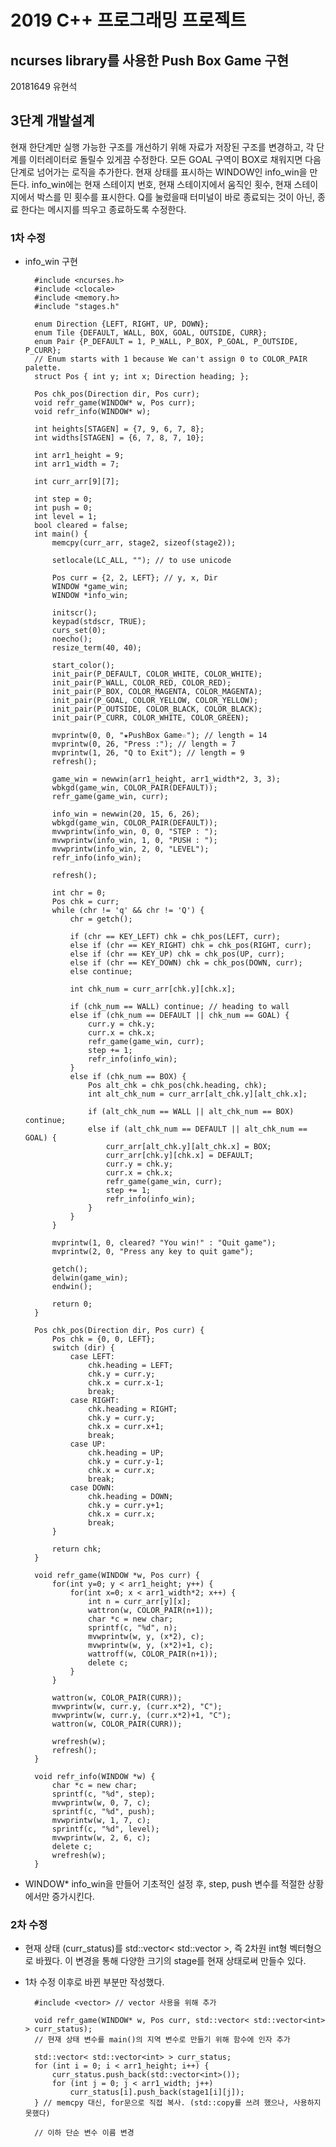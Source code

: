 2019 C++ 프로그래밍 프로젝트
==========================
ncurses library를 사용한 Push Box Game 구현
--------------------------
20181649 유현석

## 3단계 개발설계
현재 한단계만 실행 가능한 구조를 개선하기 위해 자료가 저장된 구조를 변경하고, 각 단계를 이터레이터로 돌릴수 있게끔 수정한다. 모든 GOAL 구역이 BOX로 채워지면 다음 단계로 넘어가는 로직을 추가한다. 현재 상태를 표시하는 WINDOW인 info_win을 만든다. info_win에는 현재 스테이지 번호, 현재 스테이지에서 움직인 횟수, 현재 스테이지에서 박스를 민 횟수를 표시한다. Q를 눌렀을때 터미널이 바로 종료되는 것이 아닌, 종료 한다는 메시지를 띄우고 종료하도록 수정한다.

### 1차 수정
- info_win 구현

        #include <ncurses.h>
        #include <clocale>
        #include <memory.h>
        #include "stages.h"

        enum Direction {LEFT, RIGHT, UP, DOWN};
        enum Tile {DEFAULT, WALL, BOX, GOAL, OUTSIDE, CURR};
        enum Pair {P_DEFAULT = 1, P_WALL, P_BOX, P_GOAL, P_OUTSIDE, P_CURR};
        // Enum starts with 1 because We can't assign 0 to COLOR_PAIR palette.
        struct Pos { int y; int x; Direction heading; };

        Pos chk_pos(Direction dir, Pos curr);
        void refr_game(WINDOW* w, Pos curr);
        void refr_info(WINDOW* w);

        int heights[STAGEN] = {7, 9, 6, 7, 8};
        int widths[STAGEN] = {6, 7, 8, 7, 10};

        int arr1_height = 9;
        int arr1_width = 7;

        int curr_arr[9][7];

        int step = 0;
        int push = 0;
        int level = 1;
        bool cleared = false;
        int main() {
            memcpy(curr_arr, stage2, sizeof(stage2));

            setlocale(LC_ALL, ""); // to use unicode

            Pos curr = {2, 2, LEFT}; // y, x, Dir
            WINDOW *game_win;
            WINDOW *info_win;

            initscr();
            keypad(stdscr, TRUE);
            curs_set(0);
            noecho();
            resize_term(40, 40);

            start_color();
            init_pair(P_DEFAULT, COLOR_WHITE, COLOR_WHITE);
            init_pair(P_WALL, COLOR_RED, COLOR_RED);
            init_pair(P_BOX, COLOR_MAGENTA, COLOR_MAGENTA);
            init_pair(P_GOAL, COLOR_YELLOW, COLOR_YELLOW);
            init_pair(P_OUTSIDE, COLOR_BLACK, COLOR_BLACK);
            init_pair(P_CURR, COLOR_WHITE, COLOR_GREEN);

            mvprintw(0, 0, "★PushBox Game☆"); // length = 14
            mvprintw(0, 26, "Press :"); // length = 7
            mvprintw(1, 26, "Q to Exit"); // length = 9
            refresh();

            game_win = newwin(arr1_height, arr1_width*2, 3, 3);
            wbkgd(game_win, COLOR_PAIR(DEFAULT));
            refr_game(game_win, curr);

            info_win = newwin(20, 15, 6, 26);
            wbkgd(game_win, COLOR_PAIR(DEFAULT));
            mvwprintw(info_win, 0, 0, "STEP : ");
            mvwprintw(info_win, 1, 0, "PUSH : ");
            mvwprintw(info_win, 2, 0, "LEVEL");
            refr_info(info_win);

            refresh();

            int chr = 0;
            Pos chk = curr;
            while (chr != 'q' && chr != 'Q') {
                chr = getch();

                if (chr == KEY_LEFT) chk = chk_pos(LEFT, curr);
                else if (chr == KEY_RIGHT) chk = chk_pos(RIGHT, curr);
                else if (chr == KEY_UP) chk = chk_pos(UP, curr);
                else if (chr == KEY_DOWN) chk = chk_pos(DOWN, curr);
                else continue;

                int chk_num = curr_arr[chk.y][chk.x];

                if (chk_num == WALL) continue; // heading to wall
                else if (chk_num == DEFAULT || chk_num == GOAL) {
                    curr.y = chk.y;
                    curr.x = chk.x;
                    refr_game(game_win, curr);
                    step += 1;
                    refr_info(info_win);
                }
                else if (chk_num == BOX) {
                    Pos alt_chk = chk_pos(chk.heading, chk);
                    int alt_chk_num = curr_arr[alt_chk.y][alt_chk.x];

                    if (alt_chk_num == WALL || alt_chk_num == BOX) continue;
                    else if (alt_chk_num == DEFAULT || alt_chk_num == GOAL) {
                        curr_arr[alt_chk.y][alt_chk.x] = BOX;
                        curr_arr[chk.y][chk.x] = DEFAULT;
                        curr.y = chk.y;
                        curr.x = chk.x;
                        refr_game(game_win, curr);
                        step += 1;
                        refr_info(info_win);
                    }
                }
            }

            mvprintw(1, 0, cleared? "You win!" : "Quit game");
            mvprintw(2, 0, "Press any key to quit game");

            getch();
            delwin(game_win);
            endwin();

            return 0;
        }

        Pos chk_pos(Direction dir, Pos curr) {
            Pos chk = {0, 0, LEFT};
            switch (dir) {
                case LEFT:
                    chk.heading = LEFT;
                    chk.y = curr.y;
                    chk.x = curr.x-1;
                    break;
                case RIGHT:
                    chk.heading = RIGHT;
                    chk.y = curr.y;
                    chk.x = curr.x+1;
                    break;
                case UP:
                    chk.heading = UP;
                    chk.y = curr.y-1;
                    chk.x = curr.x;
                    break;
                case DOWN:
                    chk.heading = DOWN;
                    chk.y = curr.y+1;
                    chk.x = curr.x;
                    break;
            }

            return chk;
        }

        void refr_game(WINDOW *w, Pos curr) {
            for(int y=0; y < arr1_height; y++) {
                for(int x=0; x < arr1_width*2; x++) {
                    int n = curr_arr[y][x];
                    wattron(w, COLOR_PAIR(n+1));
                    char *c = new char;
                    sprintf(c, "%d", n);
                    mvwprintw(w, y, (x*2), c);
                    mvwprintw(w, y, (x*2)+1, c);
                    wattroff(w, COLOR_PAIR(n+1));
                    delete c;
                }
            }

            wattron(w, COLOR_PAIR(CURR));
            mvwprintw(w, curr.y, (curr.x*2), "C");
            mvwprintw(w, curr.y, (curr.x*2)+1, "C");
            wattron(w, COLOR_PAIR(CURR));

            wrefresh(w);
            refresh();
        }

        void refr_info(WINDOW *w) {
            char *c = new char;
            sprintf(c, "%d", step);
            mvwprintw(w, 0, 7, c);
            sprintf(c, "%d", push);
            mvwprintw(w, 1, 7, c);
            sprintf(c, "%d", level);
            mvwprintw(w, 2, 6, c);
            delete c;
            wrefresh(w);
        }

- WINDOW* info_win을 만들어 기초적인 설정 후, step, push 변수를 적절한 상황에서만 증가시킨다.

### 2차 수정
- 현재 상태 (curr_status)를 std::vector< std::vector<int> >, 즉 2차원 int형 벡터형으로 바꿨다. 이 변경을 통해 다양한 크기의 stage를 현재 상태로써 만들수 있다.
- 1차 수정 이후로 바뀐 부분만 작성했다.

        #include <vector> // vector 사용을 위해 추가
        
        void refr_game(WINDOW* w, Pos curr, std::vector< std::vector<int> > curr_status);
        // 현재 상태 변수를 main()의 지역 변수로 만들기 위해 함수에 인자 추가

        std::vector< std::vector<int> > curr_status;
        for (int i = 0; i < arr1_height; i++) {
            curr_status.push_back(std::vector<int>());
            for (int j = 0; j < arr1_width; j++)
                curr_status[i].push_back(stage1[i][j]);
        } // memcpy 대신, for문으로 직접 복사. (std::copy를 쓰려 했으나, 사용하지 못했다)

        // 이하 단순 변수 이름 변경

